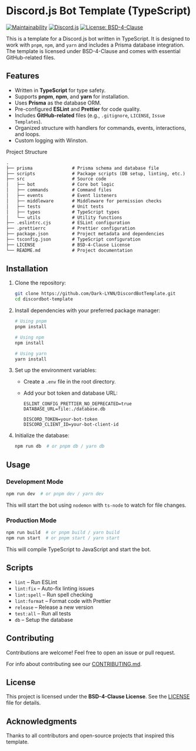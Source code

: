 # Discord.js Bot Template (TypeScript)

[![Maintainability][maintainabilityImage]][maintainabilityURL]
[![Discord.js][discordJSBadge]][discordjsURL]
[![License: BSD-4-Clause][licenseBadge]][licenseURL]

This is a template for a Discord.js bot written in TypeScript.
It is designed to work with `pnpm`, `npm`, and `yarn` and
includes a Prisma database integration.
The template is licensed under BSD-4-Clause and
comes with essential GitHub-related files.

## Features

- Written in **TypeScript** for type safety.
- Supports **pnpm**, **npm**, and **yarn** for installation.
- Uses **Prisma** as the database ORM.
- Pre-configured **ESLint** and **Prettier** for code quality.
- Includes **GitHub-related** files (e.g., `.gitignore`, `LICENSE`, `Issue Templates`).
- Organized structure with handlers for commands, events, interactions, and loops.
- Custom logging with Winston.

Project Structure

```txt
.
├── prisma               # Prisma schema and database file
├── scripts              # Package scripts (DB setup, linting, etc.)
├── src                  # Source code
│   ├── bot              # Core bot logic
│   ├── commands         # Command files
│   ├── events           # Event listeners
│   ├── middleware       # Middleware for permission checks
│   ├── tests            # Unit tests
│   ├── types            # TypeScript types
│   └── utils            # Utility functions
├── .eslintrc.cjs        # ESLint configuration
├── .prettierrc          # Prettier configuration
├── package.json         # Project metadata and dependencies
├── tsconfig.json        # TypeScript configuration
├── LICENSE              # BSD-4-Clause License
└── README.md            # Project documentation
```

## Installation

1. Clone the repository:

   ```bash
   git clone https://github.com/Dark-LYNN/DiscordBotTemplate.git
   cd discordbot-template
   ```

2. Install dependencies with your preferred package manager:

   ```bash
   # Using pnpm
   pnpm install

   # Using npm
   npm install

   # Using yarn
   yarn install
   ```

3. Set up the environment variables:

   - Create a `.env` file in the root directory.
   - Add your bot token and database URL:

     ```env
     ESLINT_CONFIG_PRETTIER_NO_DEPRECATED=true
     DATABASE_URL=file:./database.db

     DISCORD_TOKEN=your-bot-token
     DISCORD_CLIENT_ID=your-bot-client-id
     ```

4. Initialize the database:

   ```bash
   npm run db  # or pnpm db / yarn db
   ```

## Usage

### Development Mode

```bash
npm run dev  # or pnpm dev / yarn dev
```

This will start the bot using `nodemon` with
`ts-node` to watch for file changes.

### Production Mode

```bash
npm run build  # or pnpm build / yarn build
npm run start  # or pnpm start / yarn start
```

This will compile TypeScript to JavaScript and start the bot.

## Scripts

- `lint` – Run ESLint
- `lint:fix` – Auto-fix linting issues
- `lint:spell` – Run spell checking
- `lint:format` – Format code with Prettier
- `release` – Release a new version
- `test:all` – Run all tests
- `db` – Setup the database

## Contributing

Contributions are welcome!
Feel free to open an issue or pull request.

For info about contributing see our [CONTRIBUTING.md](.github/CONTRIBUTING.md).

## License

This project is licensed under the **BSD-4-Clause License**.
See the [LICENSE](./LICENSE) file for details.

## Acknowledgments

Thanks to all contributors and open-source projects that inspired this template.

[maintainabilityImage]: https://qlty.sh/badges/3c84a17d-831c-4f7d-bf04-3b587065f27b/maintainability.svg
[maintainabilityURL]: https://qlty.sh/gh/Dark-LYNN/projects/DiscordBotTemplate
[discordJSBadge]: https://img.shields.io/badge/discord.js-^14.18.0-orange
[discordjsURL]: https://discord.js.org/
[licenseBadge]: https://img.shields.io/badge/license-BSD--4--Clause-blue
[licenseURL]: https://www.tldrlegal.com/license/4-clause-bsd
